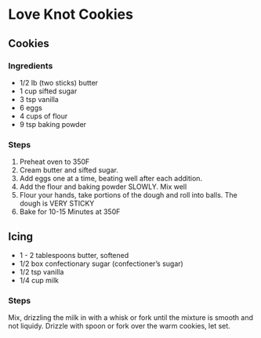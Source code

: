 # Love Knot Cookies

## Cookies

### Ingredients
*  1/2 lb (two sticks) butter
*  1 cup sifted sugar
*  3 tsp vanilla
*  6 eggs
*  4 cups of flour
*  9 tsp baking powder

### Steps

1. Preheat oven to 350F
2. Cream butter and sifted sugar.
3. Add eggs one at a time, beating well after each addition.
4. Add the flour and baking powder SLOWLY.  Mix well
5. Flour your hands, take portions of the dough and roll into balls. The dough is VERY STICKY
6. Bake for 10-15 Minutes at 350F

## Icing

*  1 - 2 tablespoons butter, softened
*  1/2 box confectionary sugar (confectioner’s sugar)
*  1/2 tsp vanilla
*  1/4 cup milk

### Steps

Mix, drizzling the milk in with a whisk or fork until the mixture is smooth and not liquidy.  Drizzle with spoon or fork over the warm cookies, let set.